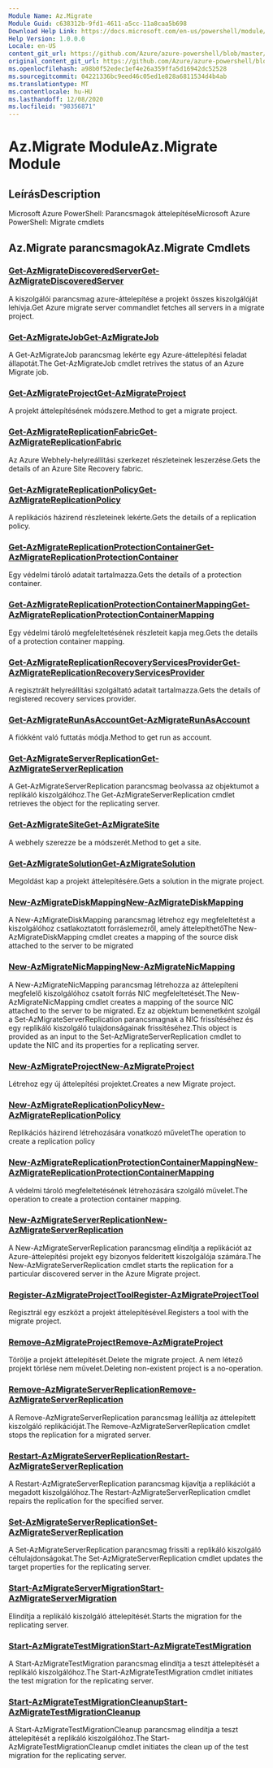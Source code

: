 ```yaml
---
Module Name: Az.Migrate
Module Guid: c638312b-9fd1-4611-a5cc-11a8caa5b698
Download Help Link: https://docs.microsoft.com/en-us/powershell/module/az.migrate
Help Version: 1.0.0.0
Locale: en-US
content_git_url: https://github.com/Azure/azure-powershell/blob/master/src/Migrate/help/Az.Migrate.md
original_content_git_url: https://github.com/Azure/azure-powershell/blob/master/src/Migrate/help/Az.Migrate.md
ms.openlocfilehash: a98b0f52edec1ef4e26a359ffa5d16942dc52528
ms.sourcegitcommit: 04221336bc9eed46c05ed1e828a6811534d4b4ab
ms.translationtype: MT
ms.contentlocale: hu-HU
ms.lasthandoff: 12/08/2020
ms.locfileid: "98356871"
---
```

# <span data-ttu-id="a5c46-101">Az.Migrate Module</span><span class="sxs-lookup"><span data-stu-id="a5c46-101">Az.Migrate Module</span></span>
## <span data-ttu-id="a5c46-102">Leírás</span><span class="sxs-lookup"><span data-stu-id="a5c46-102">Description</span></span>
<span data-ttu-id="a5c46-103">Microsoft Azure PowerShell: Parancsmagok áttelepítése</span><span class="sxs-lookup"><span data-stu-id="a5c46-103">Microsoft Azure PowerShell: Migrate cmdlets</span></span>

## <span data-ttu-id="a5c46-104">Az.Migrate parancsmagok</span><span class="sxs-lookup"><span data-stu-id="a5c46-104">Az.Migrate Cmdlets</span></span>
### [<span data-ttu-id="a5c46-105">Get-AzMigrateDiscoveredServer</span><span class="sxs-lookup"><span data-stu-id="a5c46-105">Get-AzMigrateDiscoveredServer</span></span>](Get-AzMigrateDiscoveredServer.md)
<span data-ttu-id="a5c46-106">A kiszolgálói parancsmag azure-áttelepítése a projekt összes kiszolgálóját lehívja.</span><span class="sxs-lookup"><span data-stu-id="a5c46-106">Get Azure migrate server commandlet fetches all servers in a migrate project.</span></span>

### [<span data-ttu-id="a5c46-107">Get-AzMigrateJob</span><span class="sxs-lookup"><span data-stu-id="a5c46-107">Get-AzMigrateJob</span></span>](Get-AzMigrateJob.md)
<span data-ttu-id="a5c46-108">A Get-AzMigrateJob parancsmag lekérte egy Azure-áttelepítési feladat állapotát.</span><span class="sxs-lookup"><span data-stu-id="a5c46-108">The Get-AzMigrateJob cmdlet retrives the status of an Azure Migrate job.</span></span>

### [<span data-ttu-id="a5c46-109">Get-AzMigrateProject</span><span class="sxs-lookup"><span data-stu-id="a5c46-109">Get-AzMigrateProject</span></span>](Get-AzMigrateProject.md)
<span data-ttu-id="a5c46-110">A projekt áttelepítésének módszere.</span><span class="sxs-lookup"><span data-stu-id="a5c46-110">Method to get a migrate project.</span></span>

### [<span data-ttu-id="a5c46-111">Get-AzMigrateReplicationFabric</span><span class="sxs-lookup"><span data-stu-id="a5c46-111">Get-AzMigrateReplicationFabric</span></span>](Get-AzMigrateReplicationFabric.md)
<span data-ttu-id="a5c46-112">Az Azure Webhely-helyreállítási szerkezet részleteinek leszerzése.</span><span class="sxs-lookup"><span data-stu-id="a5c46-112">Gets the details of an Azure Site Recovery fabric.</span></span>

### [<span data-ttu-id="a5c46-113">Get-AzMigrateReplicationPolicy</span><span class="sxs-lookup"><span data-stu-id="a5c46-113">Get-AzMigrateReplicationPolicy</span></span>](Get-AzMigrateReplicationPolicy.md)
<span data-ttu-id="a5c46-114">A replikációs házirend részleteinek lekérte.</span><span class="sxs-lookup"><span data-stu-id="a5c46-114">Gets the details of a replication policy.</span></span>

### [<span data-ttu-id="a5c46-115">Get-AzMigrateReplicationProtectionContainer</span><span class="sxs-lookup"><span data-stu-id="a5c46-115">Get-AzMigrateReplicationProtectionContainer</span></span>](Get-AzMigrateReplicationProtectionContainer.md)
<span data-ttu-id="a5c46-116">Egy védelmi tároló adatait tartalmazza.</span><span class="sxs-lookup"><span data-stu-id="a5c46-116">Gets the details of a protection container.</span></span>

### [<span data-ttu-id="a5c46-117">Get-AzMigrateReplicationProtectionContainerMapping</span><span class="sxs-lookup"><span data-stu-id="a5c46-117">Get-AzMigrateReplicationProtectionContainerMapping</span></span>](Get-AzMigrateReplicationProtectionContainerMapping.md)
<span data-ttu-id="a5c46-118">Egy védelmi tároló megfeleltetésének részleteit kapja meg.</span><span class="sxs-lookup"><span data-stu-id="a5c46-118">Gets the details of a protection container mapping.</span></span>

### [<span data-ttu-id="a5c46-119">Get-AzMigrateReplicationRecoveryServicesProvider</span><span class="sxs-lookup"><span data-stu-id="a5c46-119">Get-AzMigrateReplicationRecoveryServicesProvider</span></span>](Get-AzMigrateReplicationRecoveryServicesProvider.md)
<span data-ttu-id="a5c46-120">A regisztrált helyreállítási szolgáltató adatait tartalmazza.</span><span class="sxs-lookup"><span data-stu-id="a5c46-120">Gets the details of registered recovery services provider.</span></span>

### [<span data-ttu-id="a5c46-121">Get-AzMigrateRunAsAccount</span><span class="sxs-lookup"><span data-stu-id="a5c46-121">Get-AzMigrateRunAsAccount</span></span>](Get-AzMigrateRunAsAccount.md)
<span data-ttu-id="a5c46-122">A fiókként való futtatás módja.</span><span class="sxs-lookup"><span data-stu-id="a5c46-122">Method to get run as account.</span></span>

### [<span data-ttu-id="a5c46-123">Get-AzMigrateServerReplication</span><span class="sxs-lookup"><span data-stu-id="a5c46-123">Get-AzMigrateServerReplication</span></span>](Get-AzMigrateServerReplication.md)
<span data-ttu-id="a5c46-124">A Get-AzMigrateServerReplication parancsmag beolvassa az objektumot a replikáló kiszolgálóhoz.</span><span class="sxs-lookup"><span data-stu-id="a5c46-124">The Get-AzMigrateServerReplication cmdlet retrieves the object for the replicating server.</span></span>

### [<span data-ttu-id="a5c46-125">Get-AzMigrateSite</span><span class="sxs-lookup"><span data-stu-id="a5c46-125">Get-AzMigrateSite</span></span>](Get-AzMigrateSite.md)
<span data-ttu-id="a5c46-126">A webhely szerezze be a módszerét.</span><span class="sxs-lookup"><span data-stu-id="a5c46-126">Method to get a site.</span></span>

### [<span data-ttu-id="a5c46-127">Get-AzMigrateSolution</span><span class="sxs-lookup"><span data-stu-id="a5c46-127">Get-AzMigrateSolution</span></span>](Get-AzMigrateSolution.md)
<span data-ttu-id="a5c46-128">Megoldást kap a projekt áttelepítésére.</span><span class="sxs-lookup"><span data-stu-id="a5c46-128">Gets a solution in the migrate project.</span></span>

### [<span data-ttu-id="a5c46-129">New-AzMigrateDiskMapping</span><span class="sxs-lookup"><span data-stu-id="a5c46-129">New-AzMigrateDiskMapping</span></span>](New-AzMigrateDiskMapping.md)
<span data-ttu-id="a5c46-130">A New-AzMigrateDiskMapping parancsmag létrehoz egy megfeleltetést a kiszolgálóhoz csatlakoztatott forráslemezről, amely áttelepíthető</span><span class="sxs-lookup"><span data-stu-id="a5c46-130">The New-AzMigrateDiskMapping cmdlet creates a mapping of the source disk attached to the server to be migrated</span></span>

### [<span data-ttu-id="a5c46-131">New-AzMigrateNicMapping</span><span class="sxs-lookup"><span data-stu-id="a5c46-131">New-AzMigrateNicMapping</span></span>](New-AzMigrateNicMapping.md)
<span data-ttu-id="a5c46-132">A New-AzMigrateNicMapping parancsmag létrehozza az áttelepíteni megfelelő kiszolgálóhoz csatolt forrás NIC megfeleltetését.</span><span class="sxs-lookup"><span data-stu-id="a5c46-132">The New-AzMigrateNicMapping cmdlet creates a mapping of the source NIC attached to the server to be migrated.</span></span>
<span data-ttu-id="a5c46-133">Ez az objektum bemenetként szolgál a Set-AzMigrateServerReplication parancsmagnak a NIC frissítéséhez és egy replikáló kiszolgáló tulajdonságainak frissítéséhez.</span><span class="sxs-lookup"><span data-stu-id="a5c46-133">This object is provided as an input to the Set-AzMigrateServerReplication cmdlet to update the NIC and its properties for a replicating server.</span></span>

### [<span data-ttu-id="a5c46-134">New-AzMigrateProject</span><span class="sxs-lookup"><span data-stu-id="a5c46-134">New-AzMigrateProject</span></span>](New-AzMigrateProject.md)
<span data-ttu-id="a5c46-135">Létrehoz egy új áttelepítési projektet.</span><span class="sxs-lookup"><span data-stu-id="a5c46-135">Creates a new Migrate project.</span></span>

### [<span data-ttu-id="a5c46-136">New-AzMigrateReplicationPolicy</span><span class="sxs-lookup"><span data-stu-id="a5c46-136">New-AzMigrateReplicationPolicy</span></span>](New-AzMigrateReplicationPolicy.md)
<span data-ttu-id="a5c46-137">Replikációs házirend létrehozására vonatkozó művelet</span><span class="sxs-lookup"><span data-stu-id="a5c46-137">The operation to create a replication policy</span></span>

### [<span data-ttu-id="a5c46-138">New-AzMigrateReplicationProtectionContainerMapping</span><span class="sxs-lookup"><span data-stu-id="a5c46-138">New-AzMigrateReplicationProtectionContainerMapping</span></span>](New-AzMigrateReplicationProtectionContainerMapping.md)
<span data-ttu-id="a5c46-139">A védelmi tároló megfeleltetésének létrehozására szolgáló művelet.</span><span class="sxs-lookup"><span data-stu-id="a5c46-139">The operation to create a protection container mapping.</span></span>

### [<span data-ttu-id="a5c46-140">New-AzMigrateServerReplication</span><span class="sxs-lookup"><span data-stu-id="a5c46-140">New-AzMigrateServerReplication</span></span>](New-AzMigrateServerReplication.md)
<span data-ttu-id="a5c46-141">A New-AzMigrateServerReplication parancsmag elindítja a replikációt az Azure-áttelepítési projekt egy bizonyos felderített kiszolgálója számára.</span><span class="sxs-lookup"><span data-stu-id="a5c46-141">The New-AzMigrateServerReplication cmdlet starts the replication for a particular discovered server in the Azure Migrate project.</span></span>

### [<span data-ttu-id="a5c46-142">Register-AzMigrateProjectTool</span><span class="sxs-lookup"><span data-stu-id="a5c46-142">Register-AzMigrateProjectTool</span></span>](Register-AzMigrateProjectTool.md)
<span data-ttu-id="a5c46-143">Regisztrál egy eszközt a projekt áttelepítésével.</span><span class="sxs-lookup"><span data-stu-id="a5c46-143">Registers a tool with the migrate project.</span></span>

### [<span data-ttu-id="a5c46-144">Remove-AzMigrateProject</span><span class="sxs-lookup"><span data-stu-id="a5c46-144">Remove-AzMigrateProject</span></span>](Remove-AzMigrateProject.md)
<span data-ttu-id="a5c46-145">Törölje a projekt áttelepítését.</span><span class="sxs-lookup"><span data-stu-id="a5c46-145">Delete the migrate project.</span></span>
<span data-ttu-id="a5c46-146">A nem létező projekt törlése nem művelet.</span><span class="sxs-lookup"><span data-stu-id="a5c46-146">Deleting non-existent project is a no-operation.</span></span>

### [<span data-ttu-id="a5c46-147">Remove-AzMigrateServerReplication</span><span class="sxs-lookup"><span data-stu-id="a5c46-147">Remove-AzMigrateServerReplication</span></span>](Remove-AzMigrateServerReplication.md)
<span data-ttu-id="a5c46-148">A Remove-AzMigrateServerReplication parancsmag leállítja az áttelepített kiszolgáló replikációját.</span><span class="sxs-lookup"><span data-stu-id="a5c46-148">The Remove-AzMigrateServerReplication cmdlet stops the replication for a migrated server.</span></span>

### [<span data-ttu-id="a5c46-149">Restart-AzMigrateServerReplication</span><span class="sxs-lookup"><span data-stu-id="a5c46-149">Restart-AzMigrateServerReplication</span></span>](Restart-AzMigrateServerReplication.md)
<span data-ttu-id="a5c46-150">A Restart-AzMigrateServerReplication parancsmag kijavítja a replikációt a megadott kiszolgálóhoz.</span><span class="sxs-lookup"><span data-stu-id="a5c46-150">The Restart-AzMigrateServerReplication cmdlet repairs the replication for the specified server.</span></span>

### [<span data-ttu-id="a5c46-151">Set-AzMigrateServerReplication</span><span class="sxs-lookup"><span data-stu-id="a5c46-151">Set-AzMigrateServerReplication</span></span>](Set-AzMigrateServerReplication.md)
<span data-ttu-id="a5c46-152">A Set-AzMigrateServerReplication parancsmag frissíti a replikáló kiszolgáló céltulajdonságokat.</span><span class="sxs-lookup"><span data-stu-id="a5c46-152">The Set-AzMigrateServerReplication cmdlet updates the target properties for the replicating server.</span></span>

### [<span data-ttu-id="a5c46-153">Start-AzMigrateServerMigration</span><span class="sxs-lookup"><span data-stu-id="a5c46-153">Start-AzMigrateServerMigration</span></span>](Start-AzMigrateServerMigration.md)
<span data-ttu-id="a5c46-154">Elindítja a replikáló kiszolgáló áttelepítését.</span><span class="sxs-lookup"><span data-stu-id="a5c46-154">Starts the migration for the replicating server.</span></span>

### [<span data-ttu-id="a5c46-155">Start-AzMigrateTestMigration</span><span class="sxs-lookup"><span data-stu-id="a5c46-155">Start-AzMigrateTestMigration</span></span>](Start-AzMigrateTestMigration.md)
<span data-ttu-id="a5c46-156">A Start-AzMigrateTestMigration parancsmag elindítja a teszt áttelepítését a replikáló kiszolgálóhoz.</span><span class="sxs-lookup"><span data-stu-id="a5c46-156">The Start-AzMigrateTestMigration cmdlet initiates the test migration for the replicating server.</span></span>

### [<span data-ttu-id="a5c46-157">Start-AzMigrateTestMigrationCleanup</span><span class="sxs-lookup"><span data-stu-id="a5c46-157">Start-AzMigrateTestMigrationCleanup</span></span>](Start-AzMigrateTestMigrationCleanup.md)
<span data-ttu-id="a5c46-158">A Start-AzMigrateTestMigrationCleanup parancsmag elindítja a teszt áttelepítését a replikáló kiszolgálóhoz.</span><span class="sxs-lookup"><span data-stu-id="a5c46-158">The Start-AzMigrateTestMigrationCleanup cmdlet initiates the clean up of the test migration for the replicating server.</span></span>

